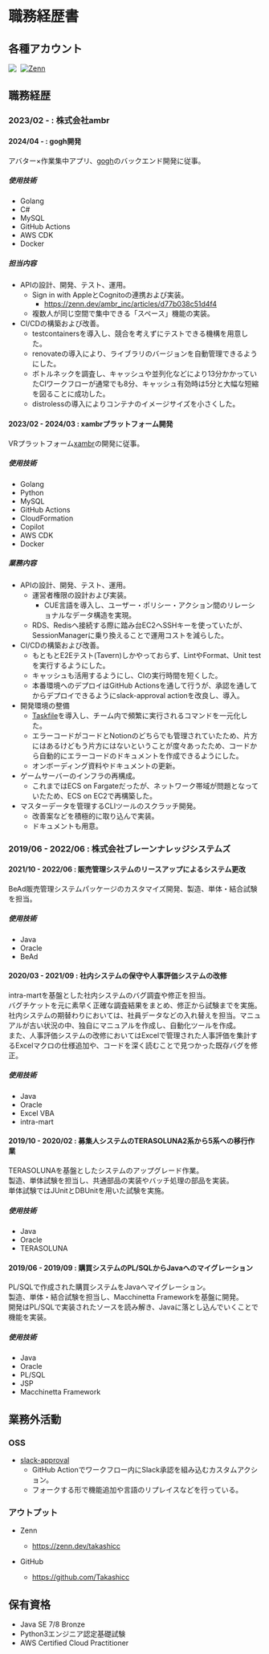 # 職務経歴書

## 各種アカウント

<p style="display: flex; gap: 8px">
    <a href="https://github.com/Takashicc"><img src="https://img.shields.io/badge/Takashicc-%23121011.svg?&style=flat-square&logo=Github&logoColor=white" /></a>
    <a href="https://zenn.dev/takashicc" target="_blank"><img alt="Zenn" src="https://img.shields.io/badge/Takashicc-3EA8FF.svg?&style=flat-square&logo=Zenn&logoColor=white" /></a>
</p>

## 職務経歴

### 2023/02 - : 株式会社ambr

#### 2024/04 - : gogh開発

アバター×作業集中アプリ、[gogh](https://gogh.gg)のバックエンド開発に従事。

##### 使用技術

- Golang
- C#
- MySQL
- GitHub Actions
- AWS CDK
- Docker

##### 担当内容

- APIの設計、開発、テスト、運用。
    - Sign in with AppleとCognitoの連携および実装。
        - <https://zenn.dev/ambr_inc/articles/d77b038c51d4f4>
    - 複数人が同じ空間で集中できる「スペース」機能の実装。
- CI/CDの構築および改善。
    - testcontainersを導入し、競合を考えずにテストできる機構を用意した。
    - renovateの導入により、ライブラリのバージョンを自動管理できるようにした。
    - ボトルネックを調査し、キャッシュや並列化などにより13分かかっていたCIワークフローが通常でも8分、キャッシュ有効時は5分と大幅な短縮を図ることに成功した。
    - distrolessの導入によりコンテナのイメージサイズを小さくした。

#### 2023/02 - 2024/03 : xambrプラットフォーム開発

VRプラットフォーム[xambr](https://xambr.app)の開発に従事。

##### 使用技術

- Golang
- Python
- MySQL
- GitHub Actions
- CloudFormation
- Copilot
- AWS CDK
- Docker

##### 業務内容

- APIの設計、開発、テスト、運用。
    - 運営者権限の設計および実装。
        - CUE言語を導入し、ユーザー・ポリシー・アクション間のリレーショナルなデータ構造を実現。
    - RDS、Redisへ接続する際に踏み台EC2へSSHキーを使っていたが、SessionManagerに乗り換えることで運用コストを減らした。
- CI/CDの構築および改善。
    - もともとE2Eテスト(Tavern)しかやっておらず、LintやFormat、Unit testを実行するようにした。
    - キャッシュも活用するようにし、CIの実行時間を短くした。
    - 本番環境へのデプロイはGitHub Actionsを通して行うが、承認を通してからデプロイできるようにslack-approval actionを改良し、導入。
- 開発環境の整備
    - [Taskfile](https://taskfile.dev)を導入し、チーム内で頻繁に実行されるコマンドを一元化した。
    - エラーコードがコードとNotionのどちらでも管理されていたため、片方にはあるけどもう片方にはないということが度々あったため、コードから自動的にエラーコードのドキュメントを作成できるようにした。
    - オンボーディング資料やドキュメントの更新。
- ゲームサーバーのインフラの再構成。
    - これまではECS on Fargateだったが、ネットワーク帯域が問題となっていたため、ECS on EC2で再構築した。
- マスターデータを管理するCLIツールのスクラッチ開発。
    - 改善案などを積極的に取り込んで実装。
    - ドキュメントも用意。

### 2019/06 - 2022/06 : 株式会社ブレーンナレッジシステムズ

#### 2021/10 - 2022/06 : 販売管理システムのリースアップによるシステム更改

BeAd販売管理システムパッケージのカスタマイズ開発、製造、単体・結合試験を担当。

##### 使用技術

- Java
- Oracle
- BeAd

#### 2020/03 - 2021/09 : 社内システムの保守や人事評価システムの改修

intra-martを基盤とした社内システムのバグ調査や修正を担当。  
バグチケットを元に素早く正確な調査結果をまとめ、修正から試験までを実施。  
社内システムの期替わりにおいては、社員データなどの入れ替えを担当。マニュアルが古い状況の中、独自にマニュアルを作成し、自動化ツールを作成。  
また、人事評価システムの改修においてはExcelで管理された人事評価を集計するExcelマクロの仕様追加や、コードを深く読むことで見つかった既存バグを修正。

##### 使用技術

- Java
- Oracle
- Excel VBA
- intra-mart

#### 2019/10 - 2020/02 : 募集人システムのTERASOLUNA2系から5系への移行作業

TERASOLUNAを基盤としたシステムのアップグレード作業。  
製造、単体試験を担当し、共通部品の実装やバッチ処理の部品を実装。  
単体試験ではJUnitとDBUnitを用いた試験を実施。

##### 使用技術

- Java
- Oracle
- TERASOLUNA

#### 2019/06 - 2019/09 : 購買システムのPL/SQLからJavaへのマイグレーション

PL/SQLで作成された購買システムをJavaへマイグレーション。  
製造、単体・結合試験を担当し、Macchinetta Frameworkを基盤に開発。  
開発はPL/SQLで実装されたソースを読み解き、Javaに落とし込んでいくことで機能を実装。

##### 使用技術

- Java
- Oracle
- PL/SQL
- JSP
- Macchinetta Framework

## 業務外活動

### OSS

- [slack-approval](https://github.com/Takashicc/slack-approval)
    - GitHub Actionでワークフロー内にSlack承認を組み込むカスタムアクション。
    - フォークする形で機能追加や言語のリプレイスなどを行っている。

### アウトプット

- Zenn
    - <https://zenn.dev/takashicc>

- GitHub
    - <https://github.com/Takashicc>

## 保有資格

- Java SE 7/8 Bronze
- Python3エンジニア認定基礎試験
- AWS Certified Cloud Practitioner
